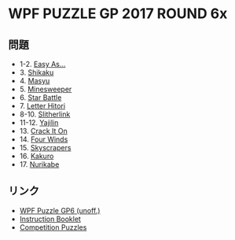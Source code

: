 # WPF PUZZLE GP 2017 ROUND 6x

## 問題
- 1-2. [Easy As...](../puzzle/easyas.md)
- 3\. [Shikaku](../puzzle/shikaku.md)
- 4\. [Masyu](../puzzle/masyu.md)
- 5\. [Minesweeper](../puzzle/minesweeper.md)
- 6\. [Star Battle](../puzzle/starbattle.md)
- 7\. [Letter Hitori](../puzzle/hitori-letter.md)
- 8-10. [Slitherlink](../puzzle/slitherlink.md)
- 11-12. [Yajilin](../puzzle/yajilin.md)
- 13\. [Crack It On](../puzzle/crackiton.md)
- 14\. [Four Winds](../puzzle/fourwinds.md)
- 15\. [Skyscrapers](../puzzle/skyscrapers.md)
- 16\. [Kakuro](../puzzle/kakuro.md)
- 17\. [Nurikabe](../puzzle/nurikabe.md)

## リンク
- [WPF Puzzle GP6 (unoff.)](https://gp.worldpuzzle.org/content/wpf-puzzle-gp6-unoff)
- [Instruction Booklet](https://gp.worldpuzzle.org/content/instruction-booklet-61)
- [Competition Puzzles](https://gp.worldpuzzle.org/content/competition-puzzles-26)
